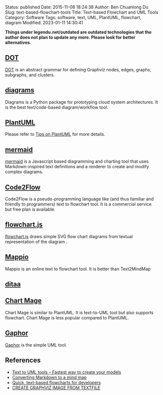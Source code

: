Status: published
Date: 2015-11-08 18:24:38
Author: Ben Chuanlong Du
Slug: text-based-flowchart-tools
Title: Text-based Flowchart and UML Tools
Category: Software
Tags: software, text, UML, PlantUML, flowchart, diagram
Modified: 2023-01-11 14:30:41

**Things under legendu.net/outdated are outdated technologies that the author does not plan to update any more. Please look for better alternatives.**

## [DOT](https://graphviz.org/doc/info/lang.html)
[DOT](https://graphviz.org/doc/info/lang.html)
is an abstract grammar 
for defining Graphviz nodes, edges, graphs, subgraphs, and clusters.

## [diagrams](https://github.com/mingrammer/diagrams)

Diagrams is a Python package for prototyping cloud system architectures.
It is the best text/code-based diagram/workflow tool.

## [PlantUML](http://plantuml.com/)

Please refer to
[Tips on PlantUML](http://www.legendu.net/misc/blog/tips-on-plantuml/)
for more details.

## [mermaid](https://github.com/mermaid-js/mermaid)

[mermaid](https://github.com/mermaid-js/mermaid)
is a Javascript based diagramming and charting tool 
that uses Markdown-inspired text definitions and a renderer 
to create and modify complex diagrams. 

## [Code2Flow](https://code2flow.com/)

Code2Flow is a pseudo-programming language like 
(and thus familiar and friendly to programmers) 
text to flowchart tool.
It is a commercial service but free plan is available. 

## [flowchart.js](https://github.com/adrai/flowchart.js/)

[flowchart.js](https://github.com/adrai/flowchart.js/)
draws simple SVG flow chart diagrams 
from textual representation of the diagram
.

## [Mappio](http://mappio.com/)

Mappio is an online text to flowchart tool.
It is better than Text2MindMap

## [ditaa](http://ditaa.sourceforge.net/)

## [Chart Mage](http://chartmage.com/intro.html)

Chart Mage is similar to PlantUML. 
It is text-to-UML tool but also supports flowchart. 
Chart Mage is less popular compared to PlantUML.

## [Gaphor](https://github.com/gaphor/gaphor)

[Gaphor](https://github.com/gaphor/gaphor)
is the simple UML tool.

## References

- [Text to UML tools – Fastest way to create your models](https://modeling-languages.com/text-uml-tools-complete-list/)
- [Converting Markdown to a mind map](http://brettterpstra.com/2013/08/18/markdown-to-mind-map/)
- [Quick, text-based flowcharts for developers](https://hackernoon.com/quick-text-based-flowcharts-for-developers-3c68c4728134)
- [CREATE GRAPHVIZ IMAGE FROM TEXTFILE](http://blog.ynema.com/?p=192)

